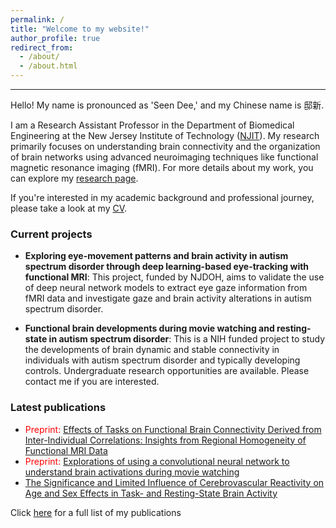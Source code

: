 ```yaml
---
permalink: /
title: "Welcome to my website!"
author_profile: true
redirect_from: 
  - /about/
  - /about.html
---
```


---
Hello! My name is pronounced as 'Seen Dee,' and my Chinese name is 邸新.

I am a Research Assistant Professor in the Department of Biomedical Engineering at the New Jersey Institute of Technology ([NJIT](https://people.njit.edu/faculty/dixin)). My research primarily focuses on understanding brain connectivity and the organization of brain networks using advanced neuroimaging techniques like functional magnetic resonance imaging (fMRI). For more details about my work, you can explore my [research page](https://www.dixin.info/research/).

If you're interested in my academic background and professional journey, please take a look at my [CV](https://www.dixin.info/files/CV_XinDi.pdf). 

### Current projects
* **Exploring eye-movement patterns and brain activity in autism spectrum disorder through deep learning-based eye-tracking with functional MRI**: This project, funded by NJDOH, aims to validate the use of deep neural network models to extract eye gaze information from fMRI data and investigate gaze and brain activity alterations in autism spectrum disorder.

* **Functional brain developments during movie watching and resting-state in autism spectrum disorder**: This is a NIH funded project to study the developments of brain dynamic and stable connectivity in individuals with autism spectrum disorder and typically developing controls. Undergraduate research opportunities are available. Please contact me if you are interested. 

### Latest publications
* <span style="color:red">Preprint:</span> [Effects of Tasks on Functional Brain Connectivity Derived from Inter-Individual Correlations: Insights from Regional Homogeneity of Functional MRI Data](https://doi.org/10.1101/2024.06.02.597063) 
* <span style="color:red">Preprint:</span> [Explorations of using a convolutional neural network to understand brain activations during movie watching](https://doi.org/10.1101/2024.01.20.576341)
* [The Significance and Limited Influence of Cerebrovascular Reactivity on Age and Sex Effects in Task- and Resting-State Brain Activity](https://doi.org/10.1093/cercor/bhad448)

Click [here](https://www.dixin.info/publications/) for a full list of my publications
